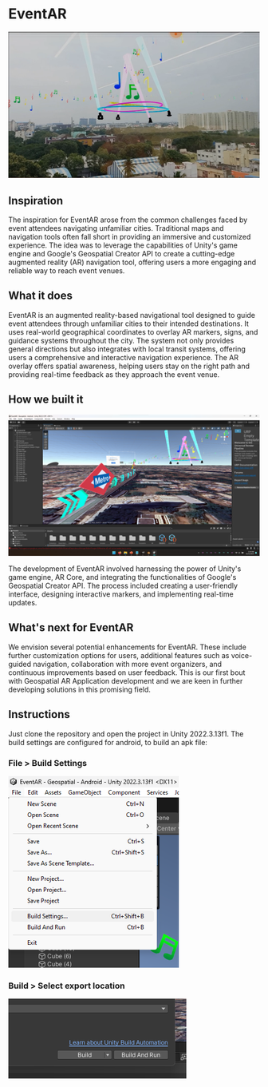 # EventAR
![Alt text](https://raw.githubusercontent.com/cenentury0941/Pictures/main/eventar04.png)

## Inspiration
The inspiration for EventAR arose from the common challenges faced by event attendees navigating unfamiliar cities. Traditional maps and navigation tools often fall short in providing an immersive and customized experience. The idea was to leverage the capabilities of Unity's game engine and Google's Geospatial Creator API to create a cutting-edge augmented reality (AR) navigation tool, offering users a more engaging and reliable way to reach event venues.

## What it does
EventAR is an augmented reality-based navigational tool designed to guide event attendees through unfamiliar cities to their intended destinations. It uses real-world geographical coordinates to overlay AR markers, signs, and guidance systems throughout the city. The system not only provides general directions but also integrates with local transit systems, offering users a comprehensive and interactive navigation experience. The AR overlay offers spatial awareness, helping users stay on the right path and providing real-time feedback as they approach the event venue.

## How we built it
![Alt text](https://raw.githubusercontent.com/cenentury0941/Pictures/main/eventar01.png)

The development of EventAR involved harnessing the power of Unity's game engine, AR Core, and integrating the functionalities of Google's Geospatial Creator API. The process included creating a user-friendly interface, designing interactive markers, and implementing real-time updates. 

## What's next for EventAR
We envision several potential enhancements for EventAR. These include further customization options for users, additional features such as voice-guided navigation, collaboration with more event organizers, and continuous improvements based on user feedback. 
This is our first bout with Geospatial AR Application development and we are keen in further developing solutions in this promising field.

## Instructions
Just clone the repository and open the project in Unity 2022.3.13f1.
The build settings are configured for android, to build an apk file:

### File > Build Settings
![Alt text](https://raw.githubusercontent.com/cenentury0941/Pictures/main/file.png)

### Build > Select export location

![Alt text](https://raw.githubusercontent.com/cenentury0941/Pictures/main/build.png)
